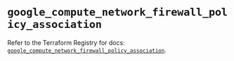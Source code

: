 # `google_compute_network_firewall_policy_association`

Refer to the Terraform Registry for docs: [`google_compute_network_firewall_policy_association`](https://registry.terraform.io/providers/hashicorp/google/6.29.0/docs/resources/compute_network_firewall_policy_association).

